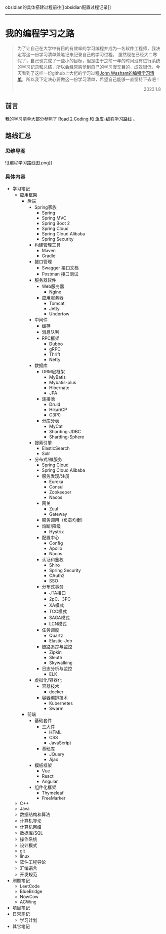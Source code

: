 
obsidian的具体搭建过程前往[[obsidian配置过程记录]]

---
# 我的编程学习之路

> 为了让自己在大学中有目的有效率的学习编程并成为一名软件工程师，我决定写这一份学习清单兼笔记来记录自己的学习过程。
> 虽然现在已经大二寒假了，自己也完成了一些小的目标，但是由于之前一年的时间没有进行系统的学习记录和总结，所以会经常感觉到自己的学习漫无目的，成效很低，今天看到了这样一份github上大佬的学习过程[John Washam的编程学习清单](https://github.com/jwasham/coding-interview-university/blob/main/translations/README-cn.md)，所以我下定决心要做这一份学习清单，希望自己能够一直坚持下去吧！
><p align="right">2023.1.8</p>
## 前言

我的学习清单大部分参照了 [Road 2 Coding](https://www.r2coding.com/#/README) 和 [鱼皮-编程学习路线](https://luxian.yupi.icu/#/roadmap/Java%E5%AD%A6%E4%B9%A0%E8%B7%AF%E7%BA%BF) 。

## 路线汇总

### 思维导图

![[编程学习路线图.png]]
### 具体内容

- 学习笔记
	- 应用框架
		- 后端
			- Spring家族
				- Spring
				* Spring MVC
				* Spring Boot 2
				* Spring Cloud
				* Spring Cloud Alibaba
				* Spring Security
			- 构建管理工具
				- Maven
				- Gradle
			- 接口管理
				- Swagger 接口文档
				* Postman 接口测试
			- 服务器软件
				* Web服务器
					* Nginx
				* 应用服务器
					* Tomcat
					* Jetty
					* Undertow
			- 中间件
				- 缓存
				* 消息队列
				* RPC框架
				  * Dubbo
				  * gRPC
				  * Thrift
				  * Netty
			- 数据库
				- ORM层框架
					- MyBatis
					- Mybatis-plus
					- Hibernate
					- JPA
				- 连接池
					- Druid
					- HikariCP
					- C3P0
				- 分库分表
				  * MyCat
				  * Sharding-JDBC
				  * Sharding-Sphere
			- 搜索引擎
				* ElasticSearch
				* Solr
			- 分布式/微服务
				- Spring Cloud
				* Spring Cloud Alibaba
				* 服务发现/注册
					* Eureka
					* Consul
					* Zookeeper
					* Nacos
				* 网关
				  * Zuul
				  * Gateway
				* 服务调用（负载均衡）
				* 熔断/降级
				  * Hystrix
				* 配置中心
				  * Config
				  * Apollo
				  * Nacos
				* 认证和鉴权
				  * Shiro
				  * Spring Security
				  * OAuth2
				  * SSO
				* 分布式事务
				  * JTA接口
				  * 2pC、3PC
				  * XA模式
				  * TCC模式
				  * SAGA模式
				  * LCN模式
				* 任务调度
				  * Quartz
				  * Elastic-Job
				* 链路追踪与监控
				  * Zipkin
				  * Sleuth
				  * Skywalking
				* 日志分析与监控
				  * ELK
			- 虚拟化/容器化
				- 容器技术
					- docker
				- 容器编排技术
					- Kubernetes
					- Swarm
		- 前端
			- 基础套件
				* 三大件
				  * HTML
				  * CSS
				  * JavaScript
				* 基础库
				  * JQuery
				  * Ajax
			- 模板框架
				* Vue
				* React
				* Angular
			- 组件化框架
				* Thymeleaf
				* FreeMarker
	* C++
	* Java
	* 数据结构和算法
	* 计算机导论
	* 计算机网络
	* 数据库/SQL
	* 操作系统
	* 设计模式
	* git
	* linux
	* 软件工程导论
	* 汇编语言
	* 开发规范
- 刷题笔记
	- LeetCode
	- BlueBridge
	- NowCow
	- ACWing
- 项目笔记
- 日常笔记
	- 学习计划
- 其它笔记